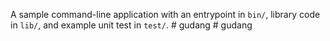 A sample command-line application with an entrypoint in `bin/`, library code
in `lib/`, and example unit test in `test/`.
#   g u d a n g  
 #   g u d a n g  
 